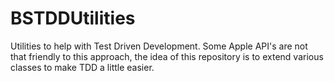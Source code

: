 BSTDDUtilities
==============

Utilities to help with Test Driven Development. Some Apple API's are not that friendly to this approach, the idea of this repository is to extend various classes to make TDD a little easier.

